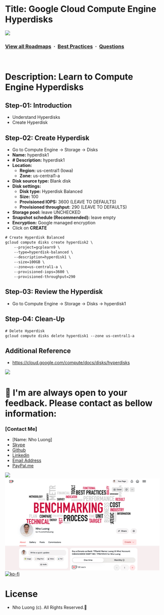 # Title: Google Cloud Compute Engine Hyperdisks

![](https://i.imgur.com/waxVImv.png)
### [View all Roadmaps](https://github.com/nholuongut/all-roadmaps) &nbsp;&middot;&nbsp; [Best Practices](https://github.com/nholuongut/all-roadmaps/blob/main/public/best-practices/) &nbsp;&middot;&nbsp; [Questions](https://www.linkedin.com/in/nholuong/)
<br/>

# Description: Learn to Compute Engine Hyperdisks

## Step-01: Introduction
- Understand Hyperdisks
- Create Hyperdisk
 
## Step-02: Create Hyperdisk
- Go to Compute Engine -> Storage -> Disks
- **Name:** hyperdisk1
- **# Description:** hyperdisk1
- **Location:** 
  - **Region:** us-central1 (Iowa)
  - **Zone:** us-central1-a
- **Disk source type:** Blank disk
- **Disk settings:** 
  - **Disk type:** Hyperdisk Balanced
  - **Size:** 100
  - **Provisioned IOPS:** 3600 (LEAVE TO DEFAULTS)
  - **Provisioned throughput:** 290 (LEAVE TO DEFAULTS)
- **Storage pool:** leave UNCHECKED  
- **Snapshot schedule (Recommended):**  leave empty 
- **Encryption:** Google managed encryption 
- Click on **CREATE**
```t
# Create Hyperdisk Balanced
gcloud compute disks create hyperdisk2 \
    --project=gcplearn9 \
    --type=hyperdisk-balanced \
    --description=hyperdisk1 \
    --size=100GB \
    --zone=us-central1-a \
    --provisioned-iops=3600 \
    --provisioned-throughput=290
```

## Step-03: Review the Hyperdisk
- Go to Compute Engine -> Storage -> Disks -> hyperdisk1

## Step-04: Clean-Up
```t
# Delete Hyperdisk
gcloud compute disks delete hyperdisk1 --zone us-central1-a
```
## Additional Reference
- https://cloud.google.com/compute/docs/disks/hyperdisks

![](https://i.i/Users/nholu/Documents/Donate.png/Users/nholu/Documents/Donate.pngmgur.com/waxVImv.png)
# 🚀 I'm are always open to your feedback.  Please contact as bellow information:
### [Contact Me]
* [Name: Nho Luong]
* [Skype](luongutnho_skype)
* [Github](https://github.com/nholuongut/)
* [Linkedin](https://www.linkedin.com/in/nholuong/)
* [Email Address](luongutnho@hotmail.com)
* [PayPal.me](https://www.paypal.com/paypalme/nholuongut)

![](https://i.imgur.com/waxVImv.png)
![](Donate.png)
[![ko-fi](https://ko-fi.com/img/githubbutton_sm.svg)](https://ko-fi.com/nholuong)

# License
* Nho Luong (c). All Rights Reserved.🌟